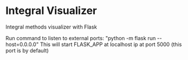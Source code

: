 # Integral Visualizer
 Integral methods visualizer with Flask


Run command to listen to external ports: "python -m flask run --host=0.0.0.0"
This will start FLASK_APP at localhost ip at port 5000 (this port is by default)